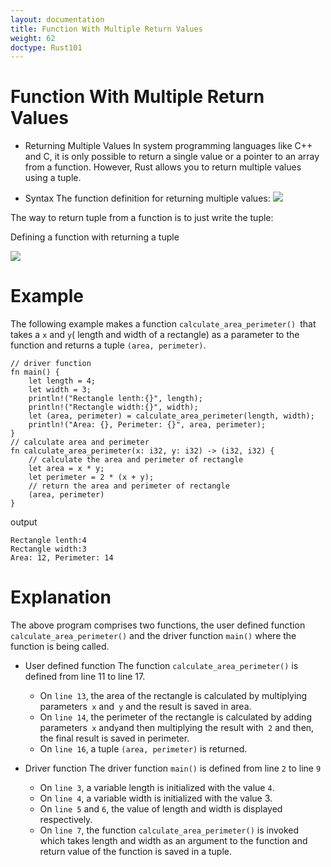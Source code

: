 ```yaml
---
layout: documentation
title: Function With Multiple Return Values
weight: 62
doctype: Rust101
---
```


# Function With Multiple Return Values

- Returning Multiple Values 
In system programming languages like C++ and C, it is only possible to return a single value or a pointer to an array from a function. However, Rust allows you to return multiple values using a tuple.

- Syntax 
The function definition for returning multiple values:
![](https://raw.githubusercontent.com/sangam14/RustLabs/master/img/multi-return-val.png)

The way to return tuple from a function is to just write the tuple:

Defining a function with returning a tuple

![](https://raw.githubusercontent.com/sangam14/RustLabs/master/img/tuple-return-val.png)

# Example

The following example makes a function `calculate_area_perimeter() `that takes a `x` and `y`( length and width of a rectangle) as a parameter to 
the function and returns a tuple `(area, perimeter)`.

```
// driver function
fn main() {
    let length = 4;
    let width = 3;
    println!("Rectangle lenth:{}", length);
    println!("Rectangle width:{}", width);
    let (area, perimeter) = calculate_area_perimeter(length, width);
    println!("Area: {}, Perimeter: {}", area, perimeter);
}
// calculate area and perimeter
fn calculate_area_perimeter(x: i32, y: i32) -> (i32, i32) {
    // calculate the area and perimeter of rectangle
    let area = x * y;
    let perimeter = 2 * (x + y);
    // return the area and perimeter of rectangle
    (area, perimeter)
}

```
output 

```
Rectangle lenth:4
Rectangle width:3
Area: 12, Perimeter: 14

```
# Explanation 

The above program comprises two functions, the user defined function `calculate_area_perimeter()` and the driver function `main()` where the function is being called.

- User defined function 
The function `calculate_area_perimeter()` is defined from line 11 to line 17.
  - On `line 13`, the area of the rectangle is calculated by multiplying parameters` x` and` y` and the result is saved in area.
  - On `line 14`, the perimeter of the rectangle is calculated by adding parameters` x` and` y `and then multiplying the result with` 2` and then, the final result is saved in perimeter.
  - On `line 16`, a tuple `(area, perimeter)` is returned.

- Driver function 
The driver function `main()` is defined from line `2` to line `9`
  - On `line 3`, a variable length is initialized with the value `4`.
  - On `line 4`, a variable width is initialized with the value 3.
  - On `line 5` and `6`, the value of length and width is displayed respectively.
  - On `line 7`, the function `calculate_area_perimeter()` is invoked which takes length and width as an argument to the function and return value of 
    the function is saved in a tuple.
    
    
    
    
    
    
    
    
    
    






